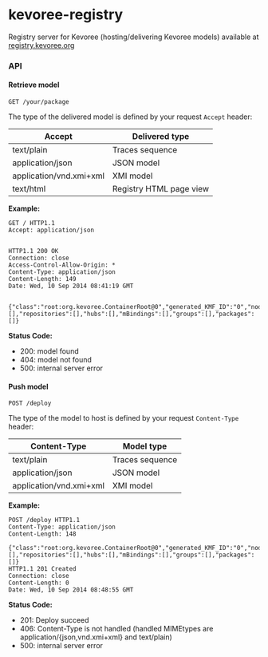 kevoree-registry
================

Registry server for Kevoree (hosting/delivering Kevoree models) available at [registry.kevoree.org](http://registry.kevoree.org/v5/)  

### API
#### Retrieve model
`GET /your/package`

The type of the delivered model is defined by your request `Accept` header:

| Accept                  | Delivered type          |
| ----------------------- | ----------------------- |
| text/plain              | Traces sequence         |
| application/json        | JSON model              |
| application/vnd.xmi+xml | XMI model               |
| text/html               | Registry HTML page view |

**Example:**
```
GET / HTTP1.1
Accept: application/json


HTTP1.1 200 OK
Connection: close
Access-Control-Allow-Origin: *
Content-Type: application/json
Content-Length: 149
Date: Wed, 10 Sep 2014 08:41:19 GMT


{"class":"root:org.kevoree.ContainerRoot@0","generated_KMF_ID":"0","nodes":[],"repositories":[],"hubs":[],"mBindings":[],"groups":[],"packages":[]}
```

**Status Code:**
 - 200: model found
 - 404: model not found
 - 500: internal server error

#### Push model
`POST /deploy`

The type of the model to host is defined by your request `Content-Type` header:

| Content-Type            | Model type              |
| ----------------------- | ----------------------- |
| text/plain              | Traces sequence         |
| application/json        | JSON model              |
| application/vnd.xmi+xml | XMI model               |

**Example:**
```
POST /deploy HTTP1.1
Content-Type: application/json
Content-Length: 148

{"class":"root:org.kevoree.ContainerRoot@0","generated_KMF_ID":"0","nodes":[],"repositories":[],"hubs":[],"mBindings":[],"groups":[],"packages":[]}
HTTP1.1 201 Created
Connection: close
Content-Length: 0
Date: Wed, 10 Sep 2014 08:48:55 GMT
```

**Status Code:**
 - 201: Deploy succeed
 - 406: Content-Type is not handled (handled MIMEtypes are application/{json,vnd.xmi+xml} and text/plain)
 - 500: internal server error
